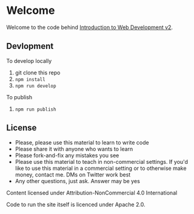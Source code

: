 # Welcome

Welcome to the code behind [Introduction to Web Development v2][course].

## Devlopment

To develop locally

1. git clone this repo
1. `npm install`
1. `npm run develop`

To publish

1. `npm run publish`

## License

* Please, please use this material to learn to write code
* Please share it with anyone who wants to learn
* Please fork-and-fix any mistakes you see
* Please use this material to teach in non-commercial settings. If you'd like to use this material in a commercial setting or to otherwise make money, contact me. DMs on Twitter work best
* Any other questions, just ask. Answer may be yes

Content licensed under Attribution-NonCommercial 4.0 International

Code to run the site itself is licenced under Apache 2.0.

[course]: https://btholt.github.io/intro-to-web-dev-v2/
